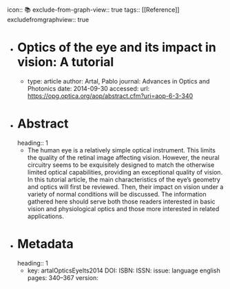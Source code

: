 icon:: 📚
exclude-from-graph-view:: true
tags:: [[Reference]]
excludefromgraphview:: true

- # Optics of the eye and its impact in vision: A tutorial
	- type: article
	  author: Artal, Pablo
	  journal: Advances in Optics and Photonics
	  date: 2014-09-30
	  accessed: 
	  url: https://opg.optica.org/aop/abstract.cfm?uri=aop-6-3-340
- # Abstract
  heading:: 1
	- The human eye is a relatively simple optical instrument. This limits the quality of the retinal image affecting vision. However, the neural circuitry seems to be exquisitely designed to match the otherwise limited optical capabilities, providing an exceptional quality of vision. In this tutorial article, the main characteristics of the eye’s geometry and optics will first be reviewed. Then, their impact on vision under a variety of normal conditions will be discussed. The information gathered here should serve both those readers interested in basic vision and physiological optics and those more interested in related applications.
- # Metadata
  heading:: 1
	- key: artalOpticsEyeIts2014
	  DOI: 
	  ISBN: 
	  ISSN: 
	  issue: 
	  language english
	  pages: 340–367
	  version: